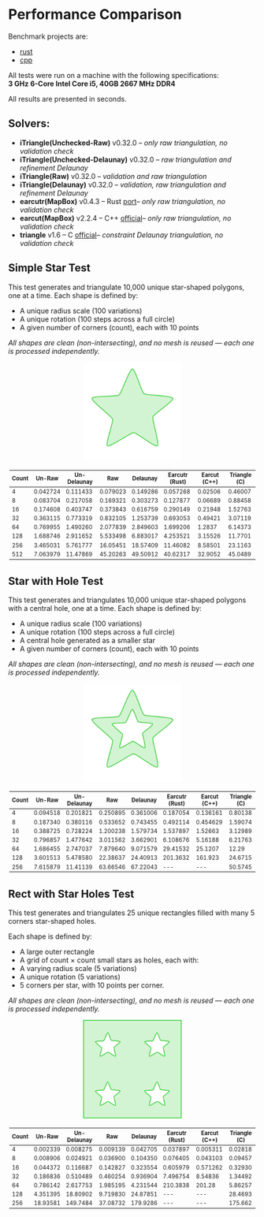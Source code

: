 <style>
table {
    width: 100% !important;
    table-layout: auto;
    font-size: 0.8em;
    padding: 2px 2px;
}

td, th {
    white-space: normal;
}
</style>

# Performance Comparison

Benchmark projects are:
- [rust](https://github.com/iShape-Rust/iTriangle/tree/main/performance)
- [cpp](https://github.com/iShape-Rust/cpp_triangle_performance_app)

All tests were run on a machine with the following specifications:  
**3 GHz 6-Core Intel Core i5, 40GB 2667 MHz DDR4**  

All results are presented in seconds.

## Solvers:

- **iTriangle(Unchecked-Raw)** v0.32.0 _– only raw triangulation, no validation check_
- **iTriangle(Unchecked-Delaunay)** v0.32.0 _– raw triangulation and refinement Delaunay_
- **iTriangle(Raw)** v0.32.0 _– validation and raw triangulation_
- **iTriangle(Delaunay)** v0.32.0 _– validation, raw triangulation and refinement Delaunay_
- **earcutr(MapBox)** v0.4.3 – Rust [port](https://crates.io/crates/earcutr)_– only raw triangulation, no validation check_
- **earcut(MapBox)** v2.2.4 – C++ [official](https://github.com/mapbox/earcut.hpp)_– only raw triangulation, no validation check_
- **triangle** v1.6 – C [official](https://www.cs.cmu.edu/~quake/triangle.html)_– constraint Delaunay triangulation, no validation check_


## Simple Star Test

This test generates and triangulate 10,000 unique star-shaped polygons, one at a time.
Each shape is defined by:

- A unique radius scale (100 variations)
- A unique rotation (100 steps across a full circle)
- A given number of corners (count), each with 10 points

_All shapes are clean (non-intersecting), and no mesh is reused — each one is processed independently._

<p align="center">
  <img src="test_0.svg" width="200"/>
</p>

|Count|Un-Raw      |Un-Delaunay |Raw         |Delaunay    |Earcutr (Rust)|Earcut (C++)|Triangle (C)|
|-----|------------|------------|------------|------------|--------------|------------|------------|
|4    |0.042724    |0.111433    |0.079023    |0.149286    |0.057268      |0.02506     |0.46007     |
|8    |0.083704    |0.217058    |0.169321    |0.303273    |0.127877      |0.06689     |0.88458     |
|16   |0.174608    |0.403747    |0.373843    |0.616759    |0.290149      |0.21948     |1.52763     |
|32   |0.363115    |0.773319    |0.832105    |1.253739    |0.693053      |0.49421     |3.07119     |
|64   |0.769955    |1.490260    |2.077839    |2.849603    |1.699206      |1.2837      |6.14373     |
|128  |1.688746    |2.911652    |5.533498    |6.883017    |4.253521      |3.15526     |11.7701     |
|256  |3.465031    |5.761777    |16.05451    |18.57409    |11.46082      |8.58501     |23.1163     |
|512  |7.063979    |11.47869    |45.20263    |49.50912    |40.62317      |32.9052     |45.0489     |

## Star with Hole Test

This test generates and triangulates 10,000 unique star-shaped polygons with a central hole, one at a time.
Each shape is defined by:

- A unique radius scale (100 variations)
- A unique rotation (100 steps across a full circle)
- A central hole generated as a smaller star
- A given number of corners (count), each with 10 points

_All shapes are clean (non-intersecting), and no mesh is reused — each one is processed independently._

<p align="center">
  <img src="test_1.svg" width="200"/>
</p>

| Count | Un-Raw       | Un-Delaunay  | Raw          | Delaunay     |Earcutr (Rust)|  Earcut (C++)|  Triangle (C)|
|-------|--------------|--------------|--------------|--------------|--------------|--------------|--------------|
| 4     | 0.094518     | 0.201821     | 0.250895     | 0.361006     | 0.187054     | 0.136161     | 0.80138      |
| 8     | 0.187340     | 0.380116     | 0.533652     | 0.743455     | 0.492114     | 0.454629     | 1.59074      |
| 16    | 0.388725     | 0.728224     | 1.200238     | 1.579734     | 1.537897     | 1.52663      | 3.12989      |
| 32    | 0.796857     | 1.477642     | 3.011562     | 3.662901     | 6.108676     | 5.16188      | 6.21763      |
| 64    | 1.686455     | 2.747037     | 7.879640     | 9.071579     | 29.41532     | 25.1207      | 12.29        |
| 128   | 3.601513     | 5.478580     | 22.38637     | 24.40913     | 201.3632     | 161.923      | 24.6715      |
| 256   | 7.615879     | 11.41139     | 63.66546     | 67.22043     | ---          | ---          | 50.5745      |


## Rect with Star Holes Test

This test generates and triangulates 25 unique rectangles filled with many 5 corners star-shaped holes.

Each shape is defined by:

- A large outer rectangle
- A grid of count × count small stars as holes, each with:
- A varying radius scale (5 variations)
- A unique rotation (5 variations)
- 5 corners per star, with 10 points per corner.

_All shapes are clean (non-intersecting), and no mesh is reused — each one is processed independently._

<p align="center">
  <img src="test_2.svg" width="200"/>
</p>

|Count| Un-Raw      | Un-Delaunay  | Raw         | Delaunay     |Earcutr (Rust)| Earcut (C++)| Triangle (C)|
|-----|-------------|--------------|-------------|--------------|--------------|-------------|-------------|
|4    | 0.002339    | 0.008275     | 0.009139    | 0.042705     | 0.037897     | 0.005311    | 0.02818     |
|8    | 0.008906    | 0.024921     | 0.036900    | 0.104350     | 0.076405     | 0.043103    | 0.09457     |
|16   | 0.044372    | 0.116687     | 0.142827    | 0.323554     | 0.605979     | 0.571262    | 0.32930     |
|32   | 0.186836    | 0.510489     | 0.460254    | 0.936904     | 7.496754     | 8.54836     | 1.34492     |
|64   | 0.786142    | 2.617753     | 1.985195    | 4.231544     | 210.3838     | 201.28      | 5.86257     |
|128  | 4.351395    | 18.80902     | 9.719830    | 24.87851     | ---          | ---         | 28.4693     |
|256  | 18.93581    | 149.7484     | 37.08732    | 179.9286     | ---          | ---         | 175.662     |

